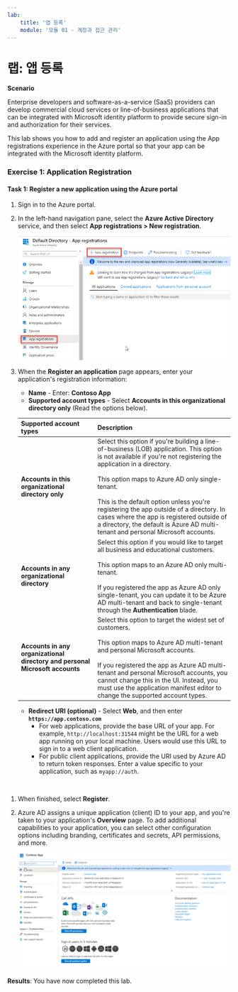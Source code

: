 ```yaml
---
lab:
    title: '앱 등록'
    module: '모듈 01 - 계정과 접근 관리'
---
```


# 랩: 앱 등록

**Scenario**

Enterprise developers and software-as-a-service (SaaS) providers can develop commercial cloud services or line-of-business applications that can be integrated with Microsoft identity platform to provide secure sign-in and authorization for their services.

This lab shows you how to add and register an application using the App registrations experience in the Azure portal so that your app can be integrated with the Microsoft identity platform.


### Exercise 1: Application Registration

#### Task 1: Register a new application using the Azure portal

1.  Sign in to the Azure portal.

1.  In the left-hand navigation pane, select the **Azure Active Directory** service, and then select **App registrations > New registration**.

     ![Screenshot](../Media/Module-1/821d44ac-fe73-472b-a4d8-8ae49c56cc24.png)

1.  When the **Register an application** page appears, enter your application's registration information:

       - **Name** - Enter: **Contoso App**
       - **Supported account types** - Select **Accounts in this organizational directory only** (Read the options below).


       | Supported account types | Description |
       |-------------------------|-------------|
       | **Accounts in this organizational directory only** | Select this option if you're building a line-of-business (LOB) application. This option is not available if you're not registering the application in a directory.<br><br>This option maps to Azure AD only single-tenant.<br><br>This is the default option unless you're registering the app outside of a directory. In cases where the app is registered outside of a directory, the default is Azure AD multi-tenant and personal Microsoft accounts. |
       | **Accounts in any organizational directory** | Select this option if you would like to target all business and educational customers.<br><br>This option maps to an Azure AD only multi-tenant.<br><br>If you registered the app as Azure AD only single-tenant, you can update it to be Azure AD multi-tenant and back to single-tenant through the **Authentication** blade. |
       | **Accounts in any organizational directory and personal Microsoft accounts** | Select this option to target the widest set of customers.<br><br>This option maps to Azure AD multi-tenant and personal Microsoft accounts.<br><br>If you registered the app as Azure AD multi-tenant and personal Microsoft accounts, you cannot change this in the UI. Instead, you must use the application manifest editor to change the supported account types. |

       - **Redirect URI (optional)** - Select **Web**, and then enter **`https://app.contoso.com`**
         - For web applications, provide the base URL of your app. For example, `http://localhost:31544` might be the URL for a web app running on your local machine. Users would use this URL to sign in to a web client application.
         - For public client applications, provide the URI used by Azure AD to return token responses. Enter a value specific to your application, such as `myapp://auth`.
</br>

1.  When finished, select **Register**.


1.  Azure AD assigns a unique application (client) ID to your app, and you're taken to your application's **Overview** page. To add additional capabilities to your application, you can select other configuration options including branding, certificates and secrets, API permissions, and more.

     ![Screenshot](../Media/Module-1/9a978965-d73f-4060-835c-6639b21af29e.png)
 

**Results**: You have now completed this lab.

